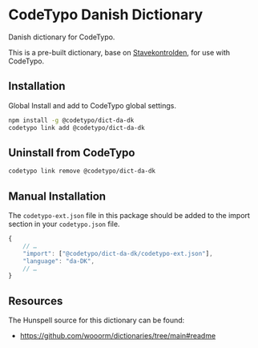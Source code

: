# CodeTypo Danish Dictionary

Danish dictionary for CodeTypo.

This is a pre-built dictionary, base on [Stavekontrolden](https://www.stavekontrolden.dk), for use with CodeTypo.

## Installation

Global Install and add to CodeTypo global settings.

```sh
npm install -g @codetypo/dict-da-dk
codetypo link add @codetypo/dict-da-dk
```

## Uninstall from CodeTypo

```sh
codetypo link remove @codetypo/dict-da-dk
```

## Manual Installation

The `codetypo-ext.json` file in this package should be added to the import section in your `codetypo.json` file.

```javascript
{
    // …
    "import": ["@codetypo/dict-da-dk/codetypo-ext.json"],
    "language": "da-DK",
    // …
}
```

## Resources

The Hunspell source for this dictionary can be found:

- https://github.com/wooorm/dictionaries/tree/main#readme

<!--- codetypo:ignore Stavekontrolden --->
